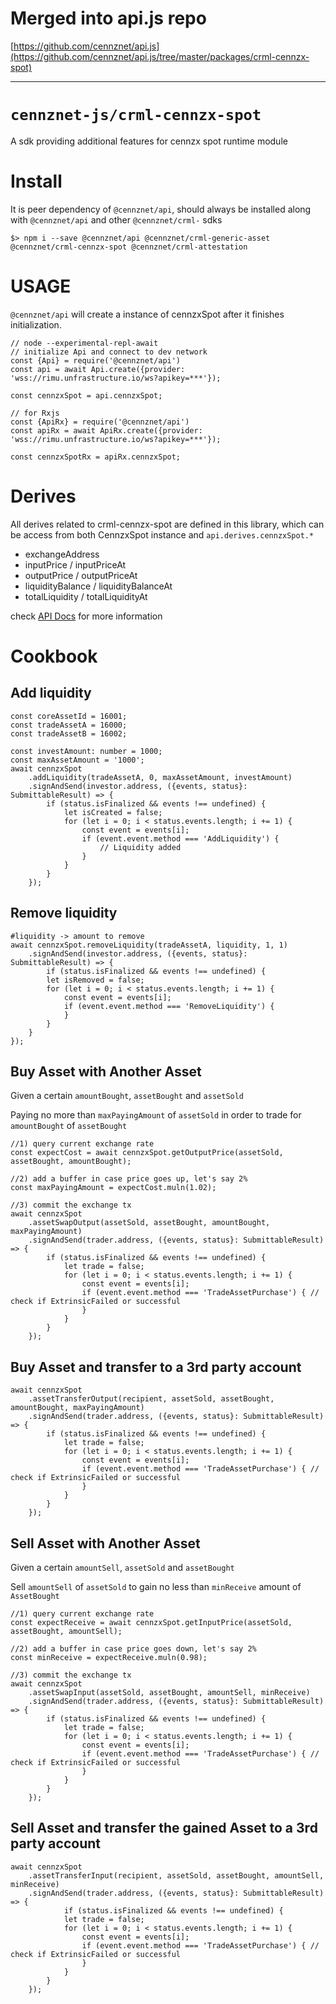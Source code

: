 # Merged into api.js repo
[https://github.com/cennznet/api.js](https://github.com/cennznet/api.js/tree/master/packages/crml-cennzx-spot)

----

# `cennznet-js/crml-cennzx-spot`

A sdk providing additional features for cennzx spot runtime module


# Install

It is peer dependency of `@cennznet/api`, should always be installed along with `@cennznet/api` and other `@cennznet/crml-` sdks

```
$> npm i --save @cennznet/api @cennznet/crml-generic-asset @cennznet/crml-cennzx-spot @cennznet/crml-attestation
```



# USAGE

`@cennznet/api` will create a instance of cennzxSpot after it finishes initialization.
```
// node --experimental-repl-await
// initialize Api and connect to dev network
const {Api} = require('@cennznet/api')
const api = await Api.create({provider: 'wss://rimu.unfrastructure.io/ws?apikey=***'});

const cennzxSpot = api.cennzxSpot;

// for Rxjs
const {ApiRx} = require('@cennznet/api')
const apiRx = await ApiRx.create({provider: 'wss://rimu.unfrastructure.io/ws?apikey=***'});

const cennzxSpotRx = apiRx.cennzxSpot;
```

# Derives
All derives related to crml-cennzx-spot are defined in this library, which can be access from both CennzxSpot instance and `api.derives.cennzxSpot.*`

* exchangeAddress
* inputPrice / inputPriceAt
* outputPrice / outputPriceAt
* liquidityBalance / liquidityBalanceAt
* totalLiquidity / totalLiquidityAt

check [API Docs](https://cennznetdocs.com/api/latest/api/classes/_cennznet_crml_cennzx_spot.cennzxspot.md) for more information


# Cookbook
## Add liquidity
```
const coreAssetId = 16001;
const tradeAssetA = 16000;
const tradeAssetB = 16002;

const investAmount: number = 1000;
const maxAssetAmount = '1000';
await cennzxSpot
    .addLiquidity(tradeAssetA, 0, maxAssetAmount, investAmount)
    .signAndSend(investor.address, ({events, status}: SubmittableResult) => {
        if (status.isFinalized && events !== undefined) {
            let isCreated = false;
            for (let i = 0; i < status.events.length; i += 1) {
                const event = events[i];
                if (event.event.method === 'AddLiquidity') {
                    // Liquidity added      
                }
            }
        }
    });
```
## Remove liquidity
```           
#liquidity -> amount to remove
await cennzxSpot.removeLiquidity(tradeAssetA, liquidity, 1, 1)
    .signAndSend(investor.address, ({events, status}: SubmittableResult) => {
        if (status.isFinalized && events !== undefined) {
        let isRemoved = false;
        for (let i = 0; i < status.events.length; i += 1) {
            const event = events[i];
            if (event.event.method === 'RemoveLiquidity') {
            }
        }
    }
});
```   
## Buy Asset with Another Asset
Given a certain `amountBought`, `assetBought` and `assetSold`

Paying no more than `maxPayingAmount` of `assetSold` in order to trade for `amountBought` of `assetBought`
```
//1) query current exchange rate
const expectCost = await cennzxSpot.getOutputPrice(assetSold, assetBought, amountBought);

//2) add a buffer in case price goes up, let's say 2%
const maxPayingAmount = expectCost.muln(1.02);

//3) commit the exchange tx
await cennzxSpot
    .assetSwapOutput(assetSold, assetBought, amountBought, maxPayingAmount)
    .signAndSend(trader.address, ({events, status}: SubmittableResult) => {
        if (status.isFinalized && events !== undefined) {
            let trade = false;
            for (let i = 0; i < status.events.length; i += 1) {
                const event = events[i];
                if (event.event.method === 'TradeAssetPurchase') { // check if ExtrinsicFailed or successful
                }
            }
        }
    });
```

## Buy Asset and transfer to a 3rd party account

```
await cennzxSpot
    .assetTransferOutput(recipient, assetSold, assetBought, amountBought, maxPayingAmount)
    .signAndSend(trader.address, ({events, status}: SubmittableResult) => {
        if (status.isFinalized && events !== undefined) {
            let trade = false;
            for (let i = 0; i < status.events.length; i += 1) {
                const event = events[i];
                if (event.event.method === 'TradeAssetPurchase') { // check if ExtrinsicFailed or successful
                }
            }
        }
    });
```

## Sell Asset with Another Asset
Given a certain `amountSell`, `assetSold` and `assetBought`

Sell `amountSell` of `assetSold` to gain no less than `minReceive` amount of `AssetBought`
```
//1) query current exchange rate
const expectReceive = await cennzxSpot.getInputPrice(assetSold, assetBought, amountSell);

//2) add a buffer in case price goes down, let's say 2%
const minReceive = expectReceive.muln(0.98);

//3) commit the exchange tx
await cennzxSpot
    .assetSwapInput(assetSold, assetBought, amountSell, minReceive)
    .signAndSend(trader.address, ({events, status}: SubmittableResult) => {
        if (status.isFinalized && events !== undefined) {
            let trade = false;
            for (let i = 0; i < status.events.length; i += 1) {
                const event = events[i];
                if (event.event.method === 'TradeAssetPurchase') { // check if ExtrinsicFailed or successful
                }
            }
        }
    });
```

## Sell Asset and transfer the gained Asset to a 3rd party account
```
await cennzxSpot
    .assetTransferInput(recipient, assetSold, assetBought, amountSell, minReceive)
    .signAndSend(trader.address, ({events, status}: SubmittableResult) => {
            if (status.isFinalized && events !== undefined) {
            let trade = false;
            for (let i = 0; i < status.events.length; i += 1) {
                const event = events[i];
                if (event.event.method === 'TradeAssetPurchase') { // check if ExtrinsicFailed or successful
                }
            }
        }
    });
```
